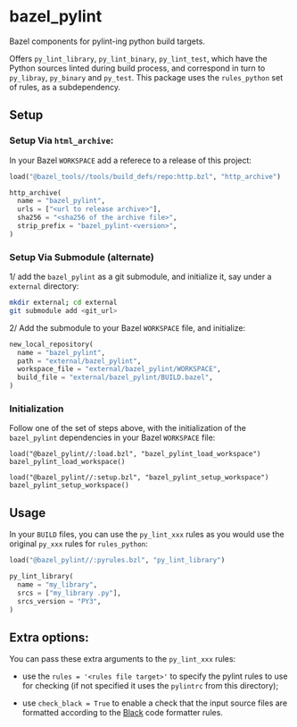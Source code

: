 # bazel_pylint

Bazel components for pylint-ing python build targets.

Offers `py_lint_library`, `py_lint_binary`, `py_lint_test`, which have
the Python sources linted during build process, and correspond in turn
to  `py_libray`, `py_binary` and `py_test`.
This package uses the `rules_python` set of rules, as a subdependency.


## Setup

### Setup Via `html_archive`:

In your Bazel `WORKSPACE` add a referece to a release of this project:

```python
load("@bazel_tools//tools/build_defs/repo:http.bzl", "http_archive")

http_archive(
  name = "bazel_pylint",
  urls = ["<url to release archive>"],
  sha256 = "<sha256 of the archive file>",
  strip_prefix = "bazel_pylint-<version>",
)
```

### Setup Via Submodule (alternate)

1/ add the `bazel_pylint` as a git submodule, and initialize it,
say under a `external` directory:

```sh
mkdir external; cd external
git submodule add <git_url>
```

2/ Add the submodule to your Bazel `WORKSPACE` file, and initialize:

```python
new_local_repository(
  name = "bazel_pylint",
  path = "external/bazel_pylint",
  workspace_file = "external/bazel_pylint/WORKSPACE",
  build_file = "external/bazel_pylint/BUILD.bazel",
)
```

### Initialization

Follow one of the set of steps above, with the initialization of
the `bazel_pylint` dependencies in your Bazel `WORKSPACE` file:

```
load("@bazel_pylint//:load.bzl", "bazel_pylint_load_workspace")
bazel_pylint_load_workspace()

load("@bazel_pylint//:setup.bzl", "bazel_pylint_setup_workspace")
bazel_pylint_setup_workspace()
```

## Usage

In your `BUILD` files, you can use the `py_lint_xxx` rules as you
would use the original `py_xxx` rules for `rules_python`:

```python
load("@bazel_pylint//:pyrules.bzl", "py_lint_library")

py_lint_library(
  name = "my_library",
  srcs = ["my_library .py"],
  srcs_version = "PY3",
)
```

## Extra options:

You can pass these extra arguments to the `py_lint_xxx` rules:

* use the `rules = '<rules file target>'` to specify the pylint
rules to use for checking (if not specified it uses the `pylintrc`
from this directory);

* use `check_black = True` to enable a check that the input
source files are formatted according to the
[Black](https://black.readthedocs.io/en/stable/) code formatter
rules.

